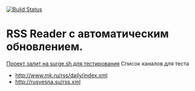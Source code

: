 [![Build Status](https://travis-ci.org/mixassio/project-lvl3-s354.svg?branch=master)](https://travis-ci.org/mixassio/project-lvl3-s354)

# RSS Reader с автоматическим обновлением.

[Проект залит на surge.sh для тестирования](http://rssreader-mixassio.surge.sh)
Список каналов для теста
- http://www.mk.ru/rss/daily/index.xml
- http://rusvesna.su/rss.xml
